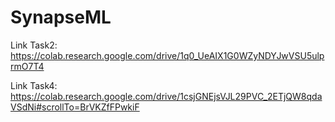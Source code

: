 # SynapseML

Link Task2: https://colab.research.google.com/drive/1q0_UeAIX1G0WZyNDYJwVSU5ulprmO7T4

Link Task4: https://colab.research.google.com/drive/1csjGNEjsVJL29PVC_2ETjQW8qdaVSdNi#scrollTo=BrVKZfFPwkiF
